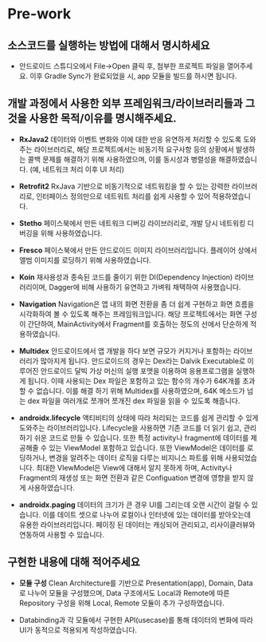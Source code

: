 # Pre-work

## 소스코드를 실행하는 방법에 대해서 명시하세요
- 안드로이드 스튜디오에서 File->Open 클릭 후, 첨부한 프로젝트 파일을 열어주세요. 이후 Gradle Sync가 완료되었을 시, app 모듈을 빌드를 하시면 됩니다.

## 개발 과정에서 사용한 외부 프레임워크/라이브러리들과 그것을 사용한 목적/이유를 명시해주세요.
- **RxJava2**
    데이터와 이벤트 변화와 이에 대한 반응 유연하게 처리할 수 있도록 도와주는 라이브러리로,
     해당 프로젝트에서는 비동기적 요구사항 등의 상황에서 발생하는 콜백 문제를 해결하기 위해 사용하였으며,
     이를 동시성과 병렬성을 해결하였습니다. (예, 네트워크 처리 이후 UI 처리)

- **Retrofit2**
    RxJava 기반으로 비동기적으로 네트워킹을 할 수 있는 강력한 라이브러리로, 인터페이스 정의만으로 네트워트 처리를 쉽게 사용할 수 있어 적용하였습니다.

- **Stetho**
    페이스북에서 만든 네트워크 디버깅 라이브러리로, 개발 당시 네트워킹 디버깅을 위해 사용하였습니다.

- **Fresco**
    페이스북에서 만든 안드로이드 이미지 라이브러리입니다. 플레이어 상에서 앨범 이미지를 로딩하기 위해 사용하였습니다.

- **Koin**
    재사용성과 종속된 코드를 줄이기 위한 DI(Dependency Injection) 라이브러리이며, Dagger에 비해 사용하기 유연하고 가벼워 채택하여 사용했습니다.

- **Navigation**
    Navigation은 앱 내의 화면 전환을 좀 더 쉽게 구현하고 화면 흐름을 시각화하여 볼 수 있도록 해주는 프레임워크입니다.
    해당 프로젝트에서는 화면 구성이 간단하여, MainActivity에서 Fragment를 호출하는 정도의 선에서 단순하게 적용하였습니다.

- **Multidex**
    안드로이드에서 앱 개발을 하다 보면 규모가 커지거나 포함하는 라이브러리가 많아지게 됩니다.
    안드로이드의 경우는 Dex라는 Dalvik Executable로 이루어진 안드로이드 달빅 가상 머신의 실행 포맷을 이용하여 응용프로그램을 실행하게 됩니다.
    이때 사용되는 Dex 파일은 포함하고 있는 함수의 개수가 64K개를 초과할 수 없습니다.
    이를 해결 하기 위해 Multidex를 사용하였으며, 64K 메소드가 넘는 dex 파일을 여러개로 쪼개어 쪼개진 dex 파일을 읽을 수 있도록 해줍니다.

- **androidx.lifecycle**
    액티비티의 상태에 따라 처리되는 코드를 쉽게 관리할 수 있게 도와주는 라이브러리입니다.
    Lifecycle을 사용하면 기존 코드를 더 읽기 쉽고, 관리하기 쉬운 코드로 만들 수 있습니다.
    또한 특정 activity나 fragment에 데이터를 제공해줄 수 있는 ViewModel 포함하고 있습니다.
    또한 ViewModel은 데이터를 로딩하거나, 변경을 알려주는 데이터 로직을 다루는 비지니스 파트를 위해 사용되었습니다.
    최대한 VIewModel은 View에 대해서 알지 못하게 하며, Activity나 Fragment의 재생성 또는 화면 전환과 같은 Configuation 변경에 영향을 받지 않게 사용하였습니다.
    
- **androidx.paging**
    데이터의 크기가 큰 경우 UI를 그리는데 오랜 시간이 걸릴 수 있습니다. 이를 데이트 셋으로 나누어 로컬이나 인터넷에 있는 데이터를 받아오는데 유용한 라이브러리입니다.
    페이징 된 데이터는 캐싱되어 관리되고, 리사이클러뷰와 연동하여 사용할 수 있습니다. 

## 구현한 내용에 대해 적어주세요
- **모듈 구성**
    Clean Architecture를 기반으로 Presentation(app), Domain, Data 로 나누어 모듈을 구성했으며, Data 구조에서도 Local과 Remote에 따른 Repository 구성을 위해 Local, Remote 모듈이 추가 구성하였습니다.

- Databinding과 각 모듈에서 구현한 API(usecase)를 통해 데이터의 변화에 따라 UI가 동적으로 적용되게 작성하였습니다.